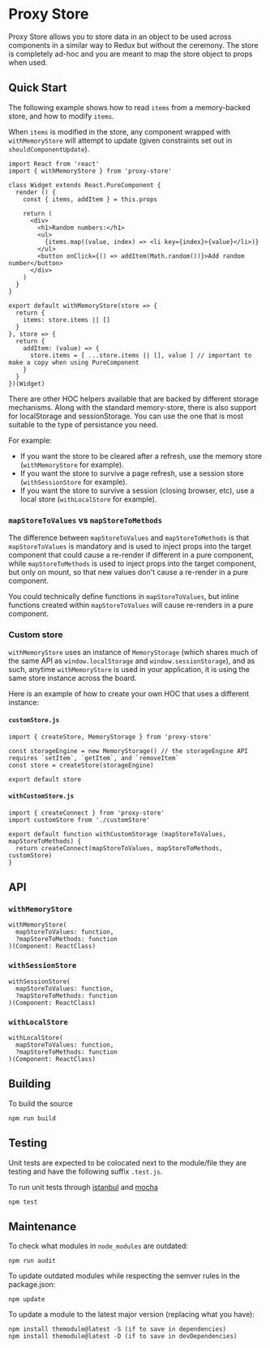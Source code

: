 # Proxy Store

Proxy Store allows you to store data in an object to be used across components in a similar way to Redux but without the ceremony. The store is completely ad-hoc and you are meant to map the store object to props when used.

## Quick Start

The following example shows how to read `items` from a memory-backed store, and how to modify `items`.

When `items` is modified in the store, any component wrapped with `withMemoryStore` will attempt to update (given constraints set out in `shouldComponentUpdate`).

    import React from 'react'
    import { withMemoryStore } from 'proxy-store'

    class Widget extends React.PureComponent {
      render () {
        const { items, addItem } = this.props

        return (
          <div>
            <h1>Random numbers:</h1>
            <ul>
              {items.map((value, index) => <li key={index}>{value}</li>)}
            </ul>
            <button onClick={() => addItem(Math.random())}>Add random number</button>
          </div>
        )
      }
    }

    export default withMemoryStore(store => {
      return {
        items: store.items || []
      }
    }, store => {
      return {
        addItem: (value) => {
          store.items = [ ...store.items || [], value ] // important to make a copy when using PureComponent
        }
      }
    })(Widget)

There are other HOC helpers available that are backed by different storage mechanisms. Along with the standard memory-store, there is also support for localStorage and sessionStorage. You can use the one that is most suitable to the type of persistance you need.

For example:

- If you want the store to be cleared after a refresh, use the memory store (`withMemoryStore` for example).
- If you want the store to survive a page refresh, use a session store (`withSessionStore` for example).
- If you want the store to survive a session (closing browser, etc), use a local store (`withLocalStore` for example).

### `mapStoreToValues` vs `mapStoreToMethods`

The difference between `mapStoreToValues` and `mapStoreToMethods` is that `mapStoreToValues` is mandatory and is used to inject props into the target component that could cause a re-render if different in a pure component, while `mapStoreToMethods` is used to inject props into the target component, but only on mount, so that new values don't cause a re-render in a pure component.

You could technically define functions in `mapStoreToValues`, but inline functions created within `mapStoreToValues` will cause re-renders in a pure component.

### Custom store

`withMemoryStore` uses an instance of `MemoryStorage` (which shares much of the same API as `window.localStorage` and `window.sessionStorage`), and as such, anytime `withMemoryStore` is used in your application, it is using the same store instance across the board.

Here is an example of how to create your own HOC that uses a different instance:

#### `customStore.js`

    import { createStore, MemoryStorage } from 'proxy-store'

    const storageEngine = new MemoryStorage() // the storageEngine API requires `setItem`, `getItem`, and `removeItem`
    const store = createStore(storageEngine)

    export default store

#### `withCustomStore.js`

    import { createConnect } from 'proxy-store'
    import customStore from './customStore'

    export default function withCustomStorage (mapStoreToValues, mapStoreToMethods) {
      return createConnect(mapStoreToValues, mapStoreToMethods, customStore)
    }

## API

### `withMemoryStore`

    withMemoryStore(
      mapStoreToValues: function,
      ?mapStoreToMethods: function
    )(Component: ReactClass)

### `withSessionStore`

    withSessionStore(
      mapStoreToValues: function,
      ?mapStoreToMethods: function
    )(Component: ReactClass)

### `withLocalStore`

    withLocalStore(
      mapStoreToValues: function,
      ?mapStoreToMethods: function
    )(Component: ReactClass)

## Building

To build the source

    npm run build

## Testing

Unit tests are expected to be colocated next to the module/file they are testing and have the following suffix `.test.js`.

To run unit tests through [istanbul](https://istanbul.js.org/) and [mocha](http://mochajs.org/)

    npm test

## Maintenance

To check what modules in `node_modules` are outdated:

    npm run audit

To update outdated modules while respecting the semver rules in the package.json:

    npm update

To update a module to the latest major version (replacing what you have):

    npm install themodule@latest -S (if to save in dependencies)
    npm install themodule@latest -D (if to save in devDependencies)